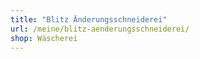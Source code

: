 ```yaml
---
title: "Blitz Änderungsschneiderei"
url: /meine/blitz-aenderungsschneiderei/
shop: Wäscherei
---
```


